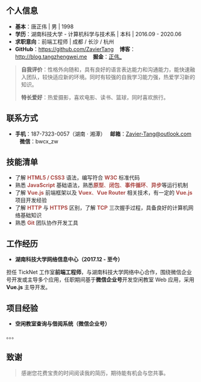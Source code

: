 ## 个人信息

 - **基本**：唐正伟  |  男  |  1998
 - **学历**：湖南科技大学 - 计算机科学与技术系  |  本科  |  2016.09 - 2020.06
 - **求职意向**：前端工程师  |  成都 / 长沙 / 杭州
 - **GitHub**：https://github.com/ZavierTang &nbsp;&nbsp;&nbsp;**博客**：http://blog.tangzhengwei.me &nbsp;&nbsp;&nbsp;**掘金**：[正伟_](https://juejin.im/user/5b0a64d8f265da0dc82324da/posts)

> **自我评价**：性格外向随和，具有良好的语言表达能力和沟通能力，能快速融入团队，较快适应新的环境。同时有较强的自我学习能力强，热爱学习新的知识。
>
> **特长爱好**：热爱摄影，喜欢电影、读书、篮球，同时喜欢旅行。

## 联系方式

- **手机**：187-7323-0057（湖南 · 湘潭）&nbsp;&nbsp;&nbsp;**邮箱**：Zavier-Tang@outlook.com &nbsp;&nbsp;&nbsp;**微信**：bwcx_zw

## 技能清单

- 了解 <span style="color:#ab4642">**HTML5 / CSS3**</span> 语法，编写符合 <span style="color:#ab4642">**W3C**</span> 标准代码
- 熟悉 <span style="color:#ab4642">**JavaScript**</span> 基础语法，熟悉<span style="color:#ab4642">**原型**、**闭包**、**事件循环**、**异步**</span>等运行机制
- 了解 <span style="color:#ab4642">**Vue.js**</span> 前端框架以及 <span style="color:#ab4642">**Vuex**、**Vue Router**</span> 相关技术，有一定的 <span style="color:#ab4642">**Vue.js**</span> 项目开发经验
- 了解 <span style="color:#ab4642">**HTTP**</span> 与 <span style="color:#ab4642">**HTTPS**</span> 区别，了解 <span style="color:#ab4642">**TCP**</span> 三次握手过程，具备良好的计算机网络基础知识
- 熟悉 <span style="color:#ab4642">**Git**</span> 团队协作开发工具

## 工作经历

* **湖南科技大学网络信息中心（2017.12 - 至今）**

担任 TickNet 工作室**前端工程师**，与湖南科技大学网络中心合作，围绕微信企业号开发或主导多个应用，任职期间基于**微信企业号**开发空闲教室 Web 应用，采用 **Vue.js** 主导开发。

## 项目经验

* **空闲教室查询与借阅系统（微信企业号）**

。。。

## 致谢
> 感谢您花费宝贵的时间阅读我的简历，期待能有机会与您共事。